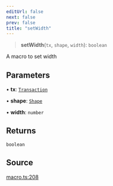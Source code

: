 ```yaml
---
editUrl: false
next: false
prev: false
title: "setWidth"
---
```


> **setWidth**(`tx`, `shape`, `width`): `boolean`

A macro to set width

## Parameters

• **tx**: [`Transaction`](/api-core/classes/transaction/)

• **shape**: [`Shape`](/api-core/classes/shape/)

• **width**: `number`

## Returns

`boolean`

## Source

[macro.ts:208](https://github.com/dgmjs/dgmjs/blob/main/packages/core/src/macro.ts#L208)
